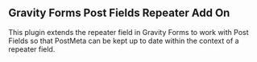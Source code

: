 ## Gravity Forms Post Fields Repeater Add On

This plugin extends the repeater field in Gravity Forms to work with Post Fields so that PostMeta can be kept up to date within the context of a repeater field.
